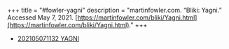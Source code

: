 +++
title = "#fowler-yagni"
description = "martinfowler.com. “Bliki: Yagni.” Accessed May 7, 2021. [https://martinfowler.com/bliki/Yagni.html](https://martinfowler.com/bliki/Yagni.html)."
+++
- [202105071132 YAGNI](/zettelkasten/202105071132-yagni)
